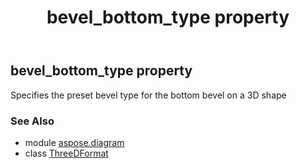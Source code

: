 ﻿---
title: bevel_bottom_type property
second_title: Aspose.Diagram for Python via .NET API References
description: 
type: docs
weight: 40
url: /python-net/aspose.diagram/threedformat/bevel_bottom_type/
is_root: false
---

## bevel_bottom_type property


Specifies the preset bevel type for the bottom bevel on a 3D shape

### See Also
* module [aspose.diagram](../../)
* class [ThreeDFormat](/diagram/python-net/aspose.diagram/threedformat)
